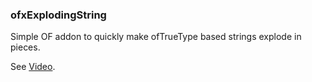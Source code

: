 ### ofxExplodingString

Simple OF addon to quickly make ofTrueType based strings explode in pieces.

See [Video](https://vimeo.com/48910894). 



